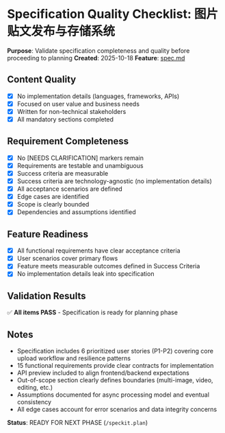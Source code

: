 # Specification Quality Checklist: 图片贴文发布与存储系统

**Purpose**: Validate specification completeness and quality before proceeding to planning
**Created**: 2025-10-18
**Feature**: [spec.md](../spec.md)

## Content Quality

- [x] No implementation details (languages, frameworks, APIs)
- [x] Focused on user value and business needs
- [x] Written for non-technical stakeholders
- [x] All mandatory sections completed

## Requirement Completeness

- [x] No [NEEDS CLARIFICATION] markers remain
- [x] Requirements are testable and unambiguous
- [x] Success criteria are measurable
- [x] Success criteria are technology-agnostic (no implementation details)
- [x] All acceptance scenarios are defined
- [x] Edge cases are identified
- [x] Scope is clearly bounded
- [x] Dependencies and assumptions identified

## Feature Readiness

- [x] All functional requirements have clear acceptance criteria
- [x] User scenarios cover primary flows
- [x] Feature meets measurable outcomes defined in Success Criteria
- [x] No implementation details leak into specification

## Validation Results

✅ **All items PASS** - Specification is ready for planning phase

## Notes

- Specification includes 6 prioritized user stories (P1-P2) covering core upload workflow and resilience patterns
- 15 functional requirements provide clear contracts for implementation
- API preview included to align frontend/backend expectations
- Out-of-scope section clearly defines boundaries (multi-image, video, editing, etc.)
- Assumptions documented for async processing model and eventual consistency
- All edge cases account for error scenarios and data integrity concerns

**Status**: READY FOR NEXT PHASE (`/speckit.plan`)

